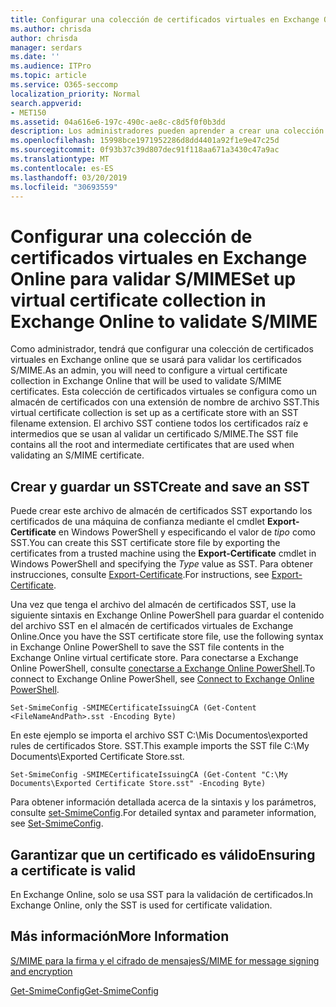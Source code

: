 ```yaml
---
title: Configurar una colección de certificados virtuales en Exchange Online para validar S/MIME
ms.author: chrisda
author: chrisda
manager: serdars
ms.date: ''
ms.audience: ITPro
ms.topic: article
ms.service: O365-seccomp
localization_priority: Normal
search.appverid:
- MET150
ms.assetid: 04a616e6-197c-490c-ae8c-c8d5f0f0b3dd
description: Los administradores pueden aprender a crear una colección de certificados virtuales que se usará para validar certificados S/MIME en Exchange Online.
ms.openlocfilehash: 15998bce1971952286d8dd4401a92f1e9e47c25d
ms.sourcegitcommit: 0f93b37c39d807dec91f118aa671a3430c47a9ac
ms.translationtype: MT
ms.contentlocale: es-ES
ms.lasthandoff: 03/20/2019
ms.locfileid: "30693559"
---
```

# <a name="set-up-virtual-certificate-collection-in-exchange-online-to-validate-smime"></a><span data-ttu-id="4c896-103">Configurar una colección de certificados virtuales en Exchange Online para validar S/MIME</span><span class="sxs-lookup"><span data-stu-id="4c896-103">Set up virtual certificate collection in Exchange Online to validate S/MIME</span></span>

<span data-ttu-id="4c896-104">Como administrador, tendrá que configurar una colección de certificados virtuales en Exchange online que se usará para validar los certificados S/MIME.</span><span class="sxs-lookup"><span data-stu-id="4c896-104">As an admin, you will need to configure a virtual certificate collection in Exchange Online that will be used to validate S/MIME certificates.</span></span> <span data-ttu-id="4c896-105">Esta colección de certificados virtuales se configura como un almacén de certificados con una extensión de nombre de archivo SST.</span><span class="sxs-lookup"><span data-stu-id="4c896-105">This virtual certificate collection is set up as a certificate store with an SST filename extension.</span></span> <span data-ttu-id="4c896-106">El archivo SST contiene todos los certificados raíz e intermedios que se usan al validar un certificado S/MIME.</span><span class="sxs-lookup"><span data-stu-id="4c896-106">The SST file contains all the root and intermediate certificates that are used when validating an S/MIME certificate.</span></span>

## <a name="create-and-save-an-sst"></a><span data-ttu-id="4c896-107">Crear y guardar un SST</span><span class="sxs-lookup"><span data-stu-id="4c896-107">Create and save an SST</span></span>

<span data-ttu-id="4c896-108">Puede crear este archivo de almacén de certificados SST exportando los certificados de una máquina de confianza mediante el cmdlet **Export-Certificate** en Windows PowerShell y especificando el valor de _tipo_ como SST.</span><span class="sxs-lookup"><span data-stu-id="4c896-108">You can create this SST certificate store file by exporting the certificates from a trusted machine using the **Export-Certificate** cmdlet in Windows PowerShell and specifying the _Type_ value as SST.</span></span> <span data-ttu-id="4c896-109">Para obtener instrucciones, consulte [Export-Certificate](https://docs.microsoft.com/powershell/module/pkiclient/export-certificate).</span><span class="sxs-lookup"><span data-stu-id="4c896-109">For instructions, see [Export-Certificate](https://docs.microsoft.com/powershell/module/pkiclient/export-certificate).</span></span>

<span data-ttu-id="4c896-110">Una vez que tenga el archivo del almacén de certificados SST, use la siguiente sintaxis en Exchange Online PowerShell para guardar el contenido del archivo SST en el almacén de certificados virtuales de Exchange Online.</span><span class="sxs-lookup"><span data-stu-id="4c896-110">Once you have the SST certificate store file, use the following syntax in Exchange Online PowerShell to save the SST file contents in the Exchange Online virtual certificate store.</span></span> <span data-ttu-id="4c896-111">Para conectarse a Exchange Online PowerShell, consulte [conectarse a Exchange Online PowerShell](https://go.microsoft.com/fwlink/p/?linkid=396554).</span><span class="sxs-lookup"><span data-stu-id="4c896-111">To connect to Exchange Online PowerShell, see [Connect to Exchange Online PowerShell](https://go.microsoft.com/fwlink/p/?linkid=396554).</span></span>

```
Set-SmimeConfig -SMIMECertificateIssuingCA (Get-Content <FileNameAndPath>.sst -Encoding Byte)
```

<span data-ttu-id="4c896-112">En este ejemplo se importa el archivo SST C:\Mis Documentos\exported rules de certificados Store. SST.</span><span class="sxs-lookup"><span data-stu-id="4c896-112">This example imports the SST file C:\My Documents\Exported Certificate Store.sst.</span></span>

```
Set-SmimeConfig -SMIMECertificateIssuingCA (Get-Content "C:\My Documents\Exported Certificate Store.sst" -Encoding Byte)
```

<span data-ttu-id="4c896-113">Para obtener información detallada acerca de la sintaxis y los parámetros, consulte [set-SmimeConfig](https://docs.microsoft.com/en-us/powershell/module/exchange/encryption-and-certificates/set-smimeconfig).</span><span class="sxs-lookup"><span data-stu-id="4c896-113">For detailed syntax and parameter information, see [Set-SmimeConfig](https://docs.microsoft.com/en-us/powershell/module/exchange/encryption-and-certificates/set-smimeconfig).</span></span>

## <a name="ensuring-a-certificate-is-valid"></a><span data-ttu-id="4c896-114">Garantizar que un certificado es válido</span><span class="sxs-lookup"><span data-stu-id="4c896-114">Ensuring a certificate is valid</span></span>

<span data-ttu-id="4c896-115">En Exchange Online, solo se usa SST para la validación de certificados.</span><span class="sxs-lookup"><span data-stu-id="4c896-115">In Exchange Online, only the SST is used for certificate validation.</span></span>

## <a name="more-information"></a><span data-ttu-id="4c896-116">Más información</span><span class="sxs-lookup"><span data-stu-id="4c896-116">More Information</span></span>

[<span data-ttu-id="4c896-117">S/MIME para la firma y el cifrado de mensajes</span><span class="sxs-lookup"><span data-stu-id="4c896-117">S/MIME for message signing and encryption</span></span>](s-mime-for-message-signing-and-encryption.md)

[<span data-ttu-id="4c896-118">Get-SmimeConfig</span><span class="sxs-lookup"><span data-stu-id="4c896-118">Get-SmimeConfig</span></span>](http://technet.microsoft.com/library/4b29fa89-0840-4fe9-8885-019fcef2e02b.aspx)
